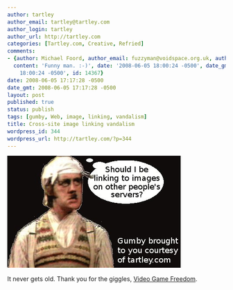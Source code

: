 ```yaml
---
author: tartley
author_email: tartley@tartley.com
author_login: tartley
author_url: http://tartley.com
categories: [Tartley.com, Creative, Refried]
comments:
- {author: Michael Foord, author_email: fuzzyman@voidspace.org.uk, author_url: 'http://www.ironpythoninaction.com',
  content: 'Funny man. :-)', date: '2008-06-05 18:00:24 -0500', date_gmt: '2008-06-05
    18:00:24 -0500', id: 14367}
date: 2008-06-05 17:17:28 -0500
date_gmt: 2008-06-05 17:17:28 -0500
layout: post
published: true
status: publish
tags: [gumby, Web, image, linking, vandalism]
title: Cross-site image linking vandalism
wordpress_id: 344
wordpress_url: http://tartley.com/?p=344
---
```


![New Super Mario Brothers... or is it?](/assets/2007/03/new-super-mario-bros2.jpg)

It never gets old. Thank you for the giggles, [Video Game
Freedom](http://vgfreedom.blogspot.com/2008/06/podcast-review-new-super-mario-bros.html).

